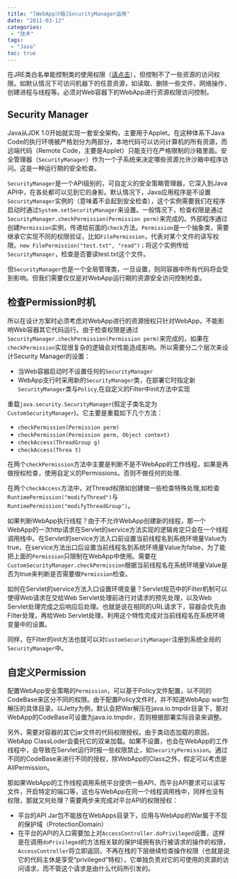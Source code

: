```yaml
---
title: "[WebApp沙箱]SecurityManager运用"
date: "2011-03-12"
categories:
 - "技术"
tags:
 - "Java"
toc: true
---
```



在JRE类白名单能控制类的使用权限（[请点击](/post/technical/0311_java_sandbox_cl)），但控制不了一些资源的访问权限。如默认情况下可访问机器下的任意资源，如读取、删除一些文件，网络操作，创建进程与线程等。必须对Web容器下的WebApp进行资源权限访问控制。

## Security Manager

Java从JDK 1.0开始就实现一套安全架构，主要用于Applet。在这种体系下Java Code的执行环境被严格划分为两部分，本地代码可以访问计算机的所有资源，而远端代码（Remote Code，主要是Applet）只能支行在严格限制的沙箱里面。安全管理器（`SecurityManager`）作为一个子系统来决定哪些资源允许沙箱中程序访问。这是一种运行期的安全检查。
<!--more-->

`SecurityManager`是一个API级别的，可自定义的安全策略管理器，它深入到Java API中，在各处都可以见到它的身影。默认情况下，Java应用程序是不设置`SecurityManager`实例的（意味着不会起到安全检查），这个实例需要我们在程序启动时通过`System.setSecurityManager`来设置。一般情况下，检查权限是通过`SecurityManager.checkPermission(Permission perm)`来完成的。外部程序通过创建`Permission`实例，传递给前面的`check`方法。`Permission`是一个抽象类，需要继承它实现不同的权限验证，比如`FilePermission`，代表对某个文件的读写权限。`new FilePermission("test.txt", "read")；`将这个实例传给`SecurityManager`，检查是否要读test.txt这个文件。

但`SecurityManager`也是一个全局管理类，一旦设置，则同容器中所有代码将会受到影响。但我们需要仅仅是对WebApp运行期的资源安全访问控制检查。

## 检查Permission时机

所以在设计方案时必须考虑对WebApp进行的资源授权只针对WebApp，不能影响Web容器其它代码运行。由于检查权限是通过`SecurityManager.checkPermission(Permission perm)`来完成的，如果在`checkPermission`实现很复杂的逻辑会对性能造成影响。所以需要分二个层次来设计Security Manager的设置：

  * 当Web容器启动时不设置任何的`SecurityManager`
  * WebApp支行时采用新的`SecurityManager`类，在部署它时指定新`SecurityManager`类与`Policy`,在自定义的Filter中init方法中实现

重载`java.security.SecurityManager`(假定子类名定为`CustomSecurityManager`)。它主要是重载如下几个方法：

  * `checkPermission(Permission perm)`
  * `checkPermission(Permission perm, Object context)`
  * `checkAccess(ThreadGroup g)`
  * `checkAccess(Threa t)`

在两个`checkPermission`方法中主要是判断不是不WebApp的工作线程，如果是再做授权检查，使用自定义的Permissions。否则不做任何的处理.

在两个`checkAccess`方法中，对Thread权限如创建做一些检查特殊处理,如检查 `RuntimePermission("modifyThread")`与`RuntimePermission("modifyThreadGroup")`。

如果判断WebApp执行线程？由于不允许WebApp创建新的线程，那一个WebApp的一次http请求在Servlet的service方法实现的逻辑肯定只会在一个线程调用栈中。在Servlet的service方法入口前设置当前线程名到系统环境量Value为true，在service方法出口后设置当前线程名到系统环境量Value为false，为了能把上面的`Permission`只限制在WebApp中使用。需要在`CustomSecurityManager.checkPermission`根据当前线程名在系统环境量Value是否为true来判断是否需要做`Permission`检查。

如何在Servlet的service方法入口设置环境变量？Servlet规范中的Filter机制可以使得Web请求在交给Web Servlet处理前进行对请求的预先处理，以及Web Servlet处理完成之后响应后处理。也就是说在相同的URL请求下，容器会优先由Filter处理，再给Web Servlet处理，利用这个特性完成对当前线程名在系统环境变量中的设置。

同样，在Filter的init方法也就可以对`CustomSecurityManager`注册到系统全局的`SecurityManager`中。

## 自定义Permission

配置WebApp安全策略的`Permission`，可以基于Policy文件配置，以不同的CodeBase来区分不同的权限。由于配置Policy文件时，并不知道WebApp war包解压的具体目录。以Jetty为例，默认会把War解压在java.io.tmpdir目录下，那对WebApp的CodeBase可设置为java.io.tmpdir，否则根据部署实际目录来调整。

另外，需要对容器的其它jar文件的代码权限授权。由于类动态加载的原因，WebApp ClassLoder会委托它的双亲加载。如果不设置，也会在WebApp的工作线程中，会导致在Servlet运行时报一些权限禁止，如`SecurityPermission`。通过不同的CodeBase来进行不同的授权，除WebApp的Class之外，假定可以考虑是AllPermission。

那如果WebApp的工作线程调用系统平台提供一些API，而平台API要求可以读写文件，开启特定的端口等，这也与WebApp在同一个线程调用栈中，同样也没有权限，那就又何处理？需要两步来完成对平台API的权限授权：

  * 平台的API Jar包不能放在WebApps目录下，应用与WebApp的War属于不现的保护域（ProtectionDomain）
  * 在平台的API的入口需要加上对`AccessController.doPrivileged`设置，这样是在调用`doPrivileged`的方法相关联的保护域拥有执行被请求的操作的权限，`AccessController`将立即返回，不再在栈的下层继续检查操作权限（也就是说它的代码主休是享受“privileged”特权），它单独负责对它的可使用的资源的访问请求，而不管这个请求是由什么代码所引发的。
